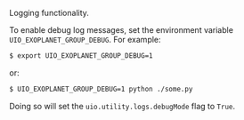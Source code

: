 Logging functionality.

To enable debug log messages, set the environment variable `UIO_EXOPLANET_GROUP_DEBUG`. For example:

``` sh
$ export UIO_EXOPLANET_GROUP_DEBUG=1
```

or:

``` sh
$ UIO_EXOPLANET_GROUP_DEBUG=1 python ./some.py
```

Doing so will set the `uio.utility.logs.debugMode` flag to `True`.
